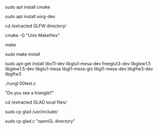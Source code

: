 sudo apt install cmake

sudo apt install xorg-dev

cd /extracted GLFW directory/

cmake -G "Unix Makefiles"

make

sudo make install

sudo apt-get install libx11-dev libglu1-mesa-dev freeglut3-dev libglew1.5 libglew1.5-dev libglu1-mesa libgl1-mesa-glx libgl1-mesa-dev libglfw3-dev libglfw3

./rungl 00test.c

"Do you see a triangle?"

cd /extracted GLAD local files/

sudo cp glad /usr/include/

sudo cp glad.c "openGL directory"

